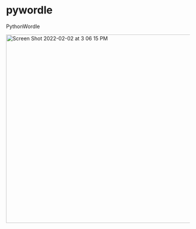 # pywordle
PythonWordle

<img width="516" alt="Screen Shot 2022-02-02 at 3 06 15 PM" src="https://user-images.githubusercontent.com/9619567/152252872-a9c21851-15fa-4a6c-bed4-12279c4c1910.png">
